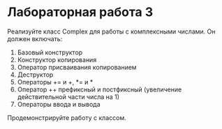 # Лабораторная работа 3
Реализуйте класс Complex для работы с комплексными числами. Он должен включать:

1.	Базовый конструктор
2.	Конструктор копирования
3.	Оператор присваивания копированием
4.	Деструктор
5.	Операторы += и +, *= и *
6.	Оператор ++ префиксный и постфиксный (увеличение действительной части числа на 1)
7.	Операторы ввода и вывода

Продемонстрируйте работу с классом.